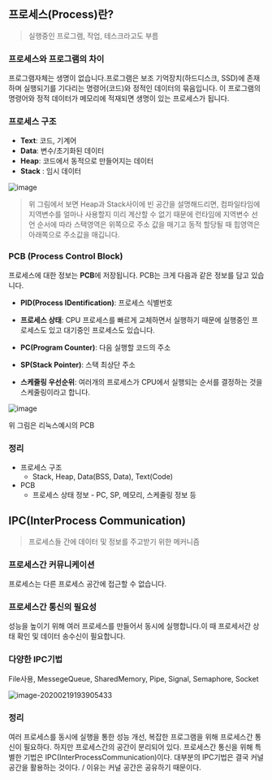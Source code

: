 ## 프로세스(Process)란?

> 실행중인 프로그램, 작업, 테스크라고도 부름

### 프로세스와 프로그램의 차이

프로그램자체는 생명이 없습니다.프로그램은 보조 기억장치(하드디스크, SSD)에 존재하며 실행되기를 기다리는 명령어(코드)와 정적인 데이터의 묶음입니다. 이 프로그램의 명령어와 정적 데이터가 메모리에 적재되면 생명이 있는 프로세스가 됩니다.

### 프로세스 구조

- **Text**: 코드, 기계어
- **Data**: 변수/초기화된 데이터
- **Heap**: 코드에서 동적으로 만들어지는 데이터
- **Stack** : 임시 데이터

![image](https://user-images.githubusercontent.com/53684676/83714280-45bad000-a665-11ea-8a1f-1b2e3eaa8dbd.png)

> 위 그림에서 보면 Heap과 Stack사이에 빈 공간을 설명해드리면, 컴파일타임에 지역변수를 얼마나 사용할지 미리 계산할 수 없기 때문에 런타임에 지역변수 선언 순서에 따라 스택영역은 위쪽으로 주소 값을 매기고 동적 할당될 때 힙영역은 아래쪽으로 주소값을 매깁니다.

### PCB (Process Control Block)

프로세스에 대한 정보는 **PCB**에 저장됩니다. PCB는 크게 다음과 같은 정보를 담고 있습니다.

- **PID(Process IDentification)**: 프로세스 식별번호
- **프로세스 상태**: CPU 프로세스를 빠르게 교체하면서 실행하기 때문에 실행중인 프로세스도 있고 대기중인 프로세스도 있습니다. 

- **PC(Program Counter)**: 다음 실행할 코드의 주소
- **SP(Stack Pointer)**: 스택 최상단 주소
- **스케줄링 우선순위**: 여러개의 프로세스가 CPU에서 실행되는 순서를 결정하는 것을 스케줄링이라고 합니다.

![image](https://user-images.githubusercontent.com/53684676/83718776-b0bdd400-a670-11ea-90d1-db7047bfb4f2.png)

위 그림은 리눅스예시의 PCB

### 정리

- 프로세스 구조
  - Stack, Heap, Data(BSS, Data), Text(Code)
- PCB
  - 프로세스 상태 정보 - PC, SP, 메모리, 스케줄링 정보 등

## IPC(InterProcess Communication)

> 프로세스들 간에 데이터 및 정보를 주고받기 위한 메커니즘

### 프로세스간 커뮤니케이션

프로세스는 다른 프로세스 공간에 접근할 수 없습니다.

### 프로세스간 통신의 필요성

성능을 높이기 위해 여러 프로세스를 만들어서 동시에 실행합니다.이 때 프로세서간 상태 확인 및 데이터 송수신이 필요합니다.

### 다양한 IPC기법

File사용, MessegeQueue, SharedMemory, Pipe, Signal, Semaphore, Socket

![image-20200219193905433](https://user-images.githubusercontent.com/53684676/83717693-54f24b80-a66e-11ea-9b00-a06aad9f0bef.png)

### 정리

여러 프로세스를 동시에 실행을 통한 성능 개선, 복잡한 프로그램을 위해 프로세스간 통신이 필요하다. 하지만 프로세스간의 공간이 분리되어 있다. 프로세스간 통신을 위해 특별한 기법은 IPC(InterProcessCommunication)이다. 대부분의 IPC기법은 결국 커널공간을 활용하는 것이다. / 이유는 커널 공간은 공유하기 때문이다.